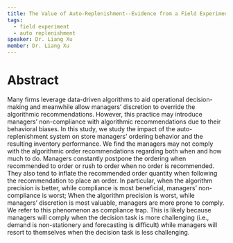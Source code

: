 ```yaml
---
title: The Value of Auto-Replenishment--Evidence from a Field Experiment
tags:
  - field experiment
  - auto replenishment
speaker: Dr. Liang Xu
member: Dr. Liang Xu
---
```


# Abstract

Many firms leverage data-driven algorithms to aid operational decision-making and meanwhile allow managers’ discretion to override the algorithmic recommendations. However, this practice may introduce managers’ non-compliance with algorithmic recommendations due to their behavioral biases. In this study, we study the impact of the auto-replenishment system on store managers’ ordering behavior and the resulting inventory performance. We find the managers may not comply with the algorithmic order recommendations regarding both when and how much to do. Managers constantly postpone the ordering when recommended to order or rush to order when no order is recommended. They also tend to inflate the recommended order quantity when following the recommendation to place an order. In particular, when the algorithm precision is better, while compliance is most beneficial, managers’ non-compliance is worst; When the algorithm precision is worst, while managers’ discretion is most valuable, managers are more prone to comply. We refer to this phenomenon as compliance trap. This is likely because managers will comply when the decision task is more challenging (i.e., demand is non-stationery and forecasting is difficult) while managers will resort to themselves when the decision task is less challenging.
